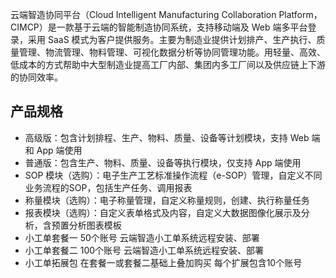 云端智造协同平台（Cloud Intelligent Manufacturing Collaboration Platform，CIMCP）是一款基于云端的智能制造协同系统，支持移动端及 Web 端多平台登录，采用 SaaS 模式为客户提供服务。主要为制造业提供计划排产、生产执行、质量管理、物流管理、物料管理、可视化数据分析等协同管理功能。用轻量、高效、低成本的方式帮助中大型制造业提高工厂内部、集团内多工厂间以及供应链上下游的协同效率。

## 产品规格
- 高级版：包含计划排程、生产、物料、质量、设备等计划模块，支持 Web 端和 App 端使用
- 普通版：包含生产、物料、质量、设备等执行模块，仅支持 App 端使用 
- SOP 模块（选购）：电子生产工艺标准操作流程（e-SOP）管理，自定义不同业务流程的SOP，包括生产任务、调用报表
- 称量模块（选购）：电子称量管理，自定义称量规则，创建、执行称量任务
- 报表模块（选购）：自定义表单格式及内容，自定义大数据图像化展示及分析，含预置分析图表模板
- 小工单套餐一	50个账号 云端智造小工单系统远程安装、部署
- 小工单套餐二	100个账号 云端智造小工单系统远程安装、部署
- 小工单拓展包	在套餐一或套餐二基础上叠加购买 每个扩展包含10个账号




